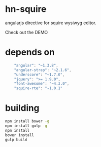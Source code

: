 # hn-squire
angularjs directive for squire wysiwyg editor. 

Check out the DEMO


# depends on

```js
    "angular": "~1.3.8",
    "angular-strap": "~2.1.6",
    "underscore": "~1.7.0",
    "jquery": ">= 1.9.0",
    "font-awesome": "~4.3.0",
    "squire-rte": "~1.0.1"
```

# building

```bash
npm install bower -g
npm install gulp -g
npm install
bower install
gulp build
```
